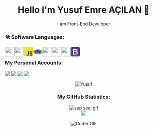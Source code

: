 <h1 align="center">Hello I'm Yusuf Emre AÇILAN 👋</h1> <p align="center">
<p align="center">
I am Front-End Developer <br>
</p>

### 🛠 Software Languages:

<img align="left" src="https://cdn-icons-png.flaticon.com/512/732/732212.png" width="30" height="30" />
<img align="left" src="https://static.cdnlogo.com/logos/c/18/css.svg" width="30" height="30" />
<img align="left" src="https://raw.githubusercontent.com/github/explore/80688e429a7d4ef2fca1e82350fe8e3517d3494d/topics/javascript/javascript.png" width="30" height="30" />
<img align="left" src="https://raw.githubusercontent.com/github/explore/80688e429a7d4ef2fca1e82350fe8e3517d3494d/topics/php/php.png" width="30" height="30" />
<img align="left" src="https://cdn.worldvectorlogo.com/logos/c--4.svg" width="30" height="30" />
<img align="left" src="https://www.pikpng.com/pngl/b/430-4309640_js-logo-nodejs-logo-clipart.png" width="30" height="30" />
<img align="left" src="https://upload.wikimedia.org/wikipedia/commons/thumb/9/9a/Visual_Studio_Code_1.35_icon.svg/2048px-Visual_Studio_Code_1.35_icon.svg.png" width="30" height="30" />
<img align="left" src="https://raw.githubusercontent.com/github/explore/80688e429a7d4ef2fca1e82350fe8e3517d3494d/topics/bootstrap/bootstrap.png" width="30" height="30" />
<br />
<h3>My Personal Accounts:</h3>
<p align="left">
<a href="https://www.instagram.com/yusufemreoffical_" target"blank_"><img src="https://img.shields.io/badge/INSTAGRAM%20-111111.svg?&style=for-the-badge&logo=instagram&logoColor=white"></a>
  <a href="https://www.youtube.com/channel/UC7tMsynKhxy1SGX0Gq_BGXw" target"blank_"><img src="https://img.shields.io/badge/YouTube%20-111111.svg?&style=for-the-badge&logo=YouTube&logoColor=white"></a>
   <a href="https://discord.com/Shelbyy" target"blank_"><img src="https://img.shields.io/badge/Discord%20-111111.svg?&style=for-the-badge&logo=Discord&logoColor=white"></a>
<a href="https://github.com/yusufemreACILAN" target"blank_"><img src="https://img.shields.io/badge/GitHub%20-111111.svg?&style=for-the-badge&logo=github&logoColor=white"></a>
 
</p>
<p align="center"> <img src="https://komarev.com/ghpvc/?username=Yusuf" alt="Yusuf" /> </p>

<h3 align="center">My GitHub Statistics:</h3>
<p align="center">
<a href="https://github.com/yusufemreACILAN/" target="_blank"><img alt="sup seal gif" src="https://github-readme-stats.vercel.app/api?username=yusufemreACILAN&theme=dark&show_icons=true&count_private=true&hide_border=true" /></a><br>
<a href="https://github.com/yusufemreACILAN/" target="_blank"><img src="https://github-readme-stats.vercel.app/api/top-langs/?username=yusufemreACILAN&theme=dark&count_private=true&show_icons=true&hide_border=true"/></a>
</p>

<p align="center">
  <img src="https://media.giphy.com/media/SWoSkN6DxTszqIKEqv/giphy.gif" alt="Coder GIF" width="500" height="400">
</p>


